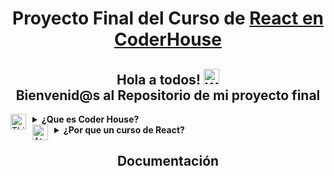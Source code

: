 # Proyecto Final del Curso de [React en CoderHouse](https://coderhouse.com.mx/collections/categoria-programacion-y-desarrollo/products/reactjs)

<h2>
	Hola a todos! <img src="https://raw.githubusercontent.com/Tarikul-Islam-Anik/Animated-Fluent-Emojis/master/Emojis/Hand%20gestures/Waving%20Hand.png" alt="Waving Hand" width="25" height="25" />
	<br> Bienvenid@s al Repositorio de mi proyecto final
</h2>

<div>
	<img src="https://raw.githubusercontent.com/Tarikul-Islam-Anik/Animated-Fluent-Emojis/master/Emojis/Smilies/Thinking%20Face.png" alt="Thinking Face" width="25" height="25" style="float:left; margin-right:10px;">
	<details>
		<summary >
			<b>¿Que es Coder House?</b>
		</summary>
		<em>
			<a href='https://coderhouse.com.mx/'>Coder House</a> es una escuela de habilidades digitales, con clases online en vivo.
			<br><br>
			Coderhouse tiene cursos y carreras online de diseño ux, community manager, publicidad en redes, programación, ecommerce, data analytics y más.
			<br><br>
			Las clases son virtuales, pero igualmente quedan grabadas en su plataforma virtual.
			Las clases están dictadas por profesores que trabajan en las mejores empresas de Latinoamérica.
			<br>
			Los alumnos son acompañados por tutores, quienes resuelven sus dudas y los ayudan a completar el proyecto final de la mejor manera.
		</em>
	</details>
		<img src="https://raw.githubusercontent.com/Tarikul-Islam-Anik/Animated-Fluent-Emojis/master/Emojis/Symbols/Atom%20Symbol.png" alt="Atom Symbol" width="25" height="25" height="20" style="float:left; margin-right:10px;"/>
		<details>
			<summary>
				<b>¿Por que un curso de React?</b>
			</summary>
		</details>
</div>

<h2>Documentación<h2>

<style>
	h1, h2, h3 { text-align: center; }
</style>
